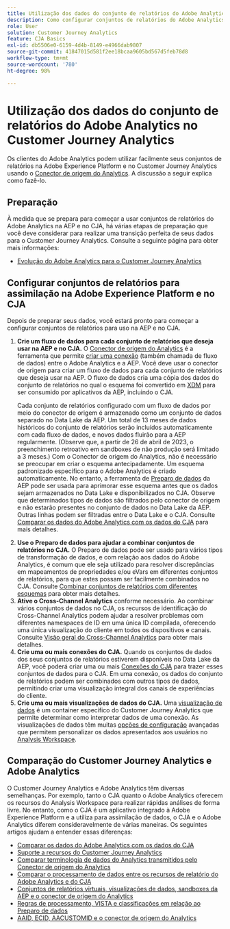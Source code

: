 ```yaml
---
title: Utilização dos dados do conjunto de relatórios do Adobe Analytics no Customer Journey Analytics
description: Como configurar conjuntos de relatórios do Adobe Analytics para assimilação na AEP e no CJA
role: User
solution: Customer Journey Analytics
feature: CJA Basics
exl-id: db5506e0-6159-4d4b-8149-e4966dab9807
source-git-commit: 41847015d581f2ee18bcaa9605bd567d5feb78d8
workflow-type: tm+mt
source-wordcount: '780'
ht-degree: 98%

---
```


# Utilização dos dados do conjunto de relatórios do Adobe Analytics no Customer Journey Analytics

Os clientes do Adobe Analytics podem utilizar facilmente seus conjuntos de relatórios na Adobe Experience Platform e no Customer Journey Analytics usando o [Conector de origem do Analytics](https://experienceleague.adobe.com/docs/experience-platform/sources/connectors/adobe-applications/analytics.html?lang=pt-BR). A discussão a seguir explica como fazê-lo.

## Preparação

À medida que se prepara para começar a usar conjuntos de relatórios do Adobe Analytics na AEP e no CJA, há várias etapas de preparação que você deve considerar para realizar uma transição perfeita de seus dados para o Customer Journey Analytics. Consulte a seguinte página para obter mais informações:

* [Evolução do Adobe Analytics para o Customer Journey Analytics](/help/getting-started/aa-to-cja.md)

## Configurar conjuntos de relatórios para assimilação na Adobe Experience Platform e no CJA

Depois de preparar seus dados, você estará pronto para começar a configurar conjuntos de relatórios para uso na AEP e no CJA.

1. **Crie um fluxo de dados para cada conjunto de relatórios que deseja usar na AEP e no CJA.** O [Conector de origem do Analytics](https://experienceleague.adobe.com/docs/experience-platform/sources/connectors/adobe-applications/analytics.html?lang=pt-BR) é a ferramenta que permite [criar uma conexão](/help/connections/create-connection.md) (também chamada de fluxo de dados) entre o Adobe Analytics e a AEP. Você deve usar o conector de origem para criar um fluxo de dados para cada conjunto de relatórios que deseja usar na AEP. O fluxo de dados cria uma cópia dos dados do conjunto de relatórios no qual o esquema foi convertido em [XDM](https://experienceleague.adobe.com/docs/platform-learn/tutorials/schemas/schemas-and-experience-data-model.html?lang=pt-BR) para ser consumido por aplicativos da AEP, incluindo o CJA.<p>Cada conjunto de relatórios configurado com um fluxo de dados por meio do conector de origem é armazenado como um conjunto de dados separado no Data Lake da AEP. Um total de 13 meses de dados históricos do conjunto de relatórios serão incluídos automaticamente com cada fluxo de dados, e novos dados fluirão para a AEP regularmente. (Observe que, a partir de 26 de abril de 2023, o preenchimento retroativo em sandboxes de não produção será limitado a 3 meses.) Com o Conector de origem do Analytics, não é necessário se preocupar em criar o esquema antecipadamente. Um esquema padronizado específico para o Adobe Analytics é criado automaticamente. No entanto, a ferramenta de [Preparo de dados](https://experienceleague.adobe.com/docs/experience-platform/data-prep/home.html?lang=pt-BR) da AEP pode ser usada para aprimorar esse esquema antes que os dados sejam armazenados no Data Lake e disponibilizados no CJA. Observe que determinados tipos de dados são filtrados pelo conector de origem e não estarão presentes no conjunto de dados no Data Lake da AEP. Outras linhas podem ser filtradas entre o Data Lake e o CJA. Consulte [Comparar os dados do Adobe Analytics com os dados do CJA](/help/troubleshooting/compare.md) para mais detalhes.
1. **Use o Preparo de dados para ajudar a combinar conjuntos de relatórios no CJA.** O Preparo de dados pode ser usado para vários tipos de transformação de dados, e com relação aos dados do Adobe Analytics, é comum que ele seja utilizado para resolver discrepâncias em mapeamentos de propriedades e/ou eVars em diferentes conjuntos de relatórios, para que estes possam ser facilmente combinados no CJA. Consulte [Combinar conjuntos de relatórios com diferentes esquemas](/help/use-cases/aa-data/combine-report-suites.md) para obter mais detalhes.
1. **Ative o Cross-Channel Analytics** conforme necessário. Ao combinar vários conjuntos de dados no CJA, os recursos de identificação do Cross-Channel Analytics podem ajudar a resolver problemas com diferentes namespaces de ID em uma única ID compilada, oferecendo uma única visualização do cliente em todos os dispositivos e canais. Consulte [Visão geral do Cross-Channel Analytics](/help/cca/overview.md) para obter mais detalhes.
1. **Crie uma ou mais conexões do CJA.** Quando os conjuntos de dados dos seus conjuntos de relatórios estiverem disponíveis no Data Lake da AEP, você poderá criar uma ou mais [Conexões do CJA](/help/connections/overview.md) para trazer esses conjuntos de dados para o CJA. Em uma conexão, os dados do conjunto de relatórios podem ser combinados com outros tipos de dados, permitindo criar uma visualização integral dos canais de experiências do cliente.
1. **Crie uma ou mais visualizações de dados do CJA.** Uma [visualização de dados](/help/data-views/data-views.md) é um container específico do Customer Journey Analytics que permite determinar como interpretar dados de uma conexão. As visualizações de dados têm muitas [opções de configuração](/help/data-views/create-dataview.md) avançadas que permitem personalizar os dados apresentados aos usuários no [Analysis Workspace](/help/analysis-workspace/home.md).

## Comparação do Customer Journey Analytics e Adobe Analytics

O Customer Journey Analytics e Adobe Analytics têm diversas semelhanças. Por exemplo, tanto o CJA quanto o Adobe Analytics oferecem os recursos do Analysis Workspace para realizar rápidas análises de forma livre. No entanto, como o CJA é um aplicativo integrado à Adobe Experience Platform e a utiliza para assimilação de dados, o CJA e o Adobe Analytics diferem consideravelmente de várias maneiras. Os seguintes artigos ajudam a entender essas diferenças:

* [Comparar os dados do Adobe Analytics com os dados do CJA](/help/troubleshooting/compare.md)
* [Suporte a recursos do Customer Journey Analytics](/help/getting-started/aa-vs-cja/cja-aa.md)
* [Comparar terminologia de dados do Analytics transmitidos pelo Conector de origem do Analytics](/help/getting-started/aa-vs-cja/terminology.md)
* [Comparar o processamento de dados entre os recursos de relatório do Adobe Analytics e do CJA](/help/getting-started/aa-vs-cja/data-processing-comparisons.md)
* [Conjuntos de relatórios virtuais, visualizações de dados, sandboxes da AEP e o conector de origem do Analytics](/help/getting-started/aa-vs-cja/vrs-dataview-sandbox-adc.md)
* [Regras de processamento, VISTA e classificações em relação ao Preparo de dados](/help/getting-started/aa-vs-cja/pr-vista-dataprep.md)
* [AAID, ECID, AACUSTOMID e o conector de origem do Analytics](/help/getting-started/aa-vs-cja/aaid-ecid-adc.md)
